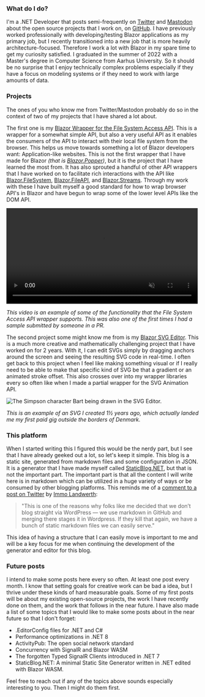 ### What do I do?
I'm a .NET Developer that posts semi-frequently on [Twitter](https://twitter.com/KStrubeG) and [Mastodon](https://hachyderm.io/@KristofferStrube) about the open source projects that I work on, on [GitHub](https://github.com/KristofferStrube). I have previously worked professionally with developing/testing Blazor applications as my primary job, but I recently transitioned into a new job that is more heavily architecture-focused. Therefore I work a lot with Blazor in my spare time to get my curiosity satisfied. I graduated in the summer of 2022 with a Master's degree in Computer Science from Aarhus University. So it should be no surprise that I enjoy technically complex problems especially if they have a focus on modeling systems or if they need to work with large amounts of data. 

### Projects
The ones of you who know me from Twitter/Mastodon probably do so in the context of two of my projects that I have shared a lot about.

The first one is my [Blazor Wrapper for the File System Access API](https://github.com/KristofferStrube/Blazor.FileSystemAccess). This is a wrapper for a somewhat simple API, but also a very useful API as it enables the consumers of the API to interact with their local file system from the browser. This helps us move towards something a lot of Blazor developers want: Application-like websites. This is not the first wrapper that I have made for Blazor *(that is [Blazor.Popper](https://github.com/KristofferStrube/Blazor.Popper))*, but it is the project that I have learned the most from. It has also sprouted a handful of other API wrappers that I have worked on to facilitate rich interactions with the API like [Blazor.FileSystem](https://github.com/KristofferStrube/Blazor.FileSystem), [Blazor.FileAPI](https://github.com/KristofferStrube/Blazor.FileAPI), and [Blazor.Streams](https://github.com/KristofferStrube/Blazor.Streams). Through my work with these I have built myself a good standard for how to wrap browser API's in Blazor and have begun to wrap some of the lower level APIs like the DOM API.

<video width="500" autoplay muted controls loop>
<source src="{site}/videos/Zip_and_IndexedDB.mp4" type="video/mp4">
A video showing some of the functionality of the File System Access API wrapper
</video>

*This video is an example of some of the functionality that the File System Access API wrapper supports. This was also one of the first times I had a sample submitted by someone in a PR.*

The second project some might know me from is my [Blazor SVG Editor](https://github.com/KristofferStrube/Blazor.SVGEditor). This is a much more creative and mathematically challenging project that I have worked on for 2 years. With it, I can edit SVGs simply by dragging anchors around the screen and seeing the resulting SVG code in real-time. I often get back to this project when I feel like making something visual or if I really need to be able to make that specific kind of SVG be that a gradient or an animated stroke offset. This also crosses over into my wrapper libraries every so often like when I made a partial wrapper for the SVG Animation API.

![The Simpson character Bart being drawn in the SVG Editor.](https://github.com/KristofferStrube/Blazor.SVGEditor/raw/main/docs/showcase.gif?raw=true)

*This is an example of an SVG I created 1½ years ago, which actually landed me my first paid gig outside the borders of Denmark.* 

### This platform
When I started writing this I figured this would be the nerdy part, but I see that I have already geeked out a lot, so let's keep it simple. This blog is a static site, generated from markdown files and some configuration in JSON. It is a generator that I have made myself called [StaticBlog.NET](http://StaticBlog.NET), but that is not the important part. The important part is that all the content I will write here is in markdown which can be utilized in a huge variety of ways or be consumed by other blogging platforms. This reminds me of a [comment to a post on Twitter](https://twitter.com/terrajobst/status/1622031997454671872) by [Immo Landwerth](https://twitter.com/terrajobst):

> "This is one of the reasons why folks like me decided that we don’t blog straight via WordPress — we use markdown in GitHub and merging there stages it in Wordpress. If they kill that again, we have a bunch of static markdown files we can easily serve."

This idea of having a structure that I can easily move is important to me and will be a key focus for me when continuing the development of the generator and editor for this blog.

### Future posts
I intend to make some posts here every so often. At least one post every month. I know that setting goals for creative work can be bad a idea, but I thrive under these kinds of hard measurable goals. Some of my first posts will be about my existing open-source projects, the work I have recently done on them, and the work that follows in the near future.
I have also made a list of some topics that I would like to make some posts about in the near future so that I don't forget:

- .EditorConfig files for .NET and C#
- Performance optimizations in .NET 8
- ActivityPub: The open social network standard
- Concurrency with SignalR and Blazor WASM
- The forgotten Typed SignalR Clients introduced in .NET 7
- StaticBlog.NET: A minimal Static Site Generator written in .NET edited with Blazor WASM.

Feel free to reach out if any of the topics above sounds especially interesting to you. Then I might do them first.